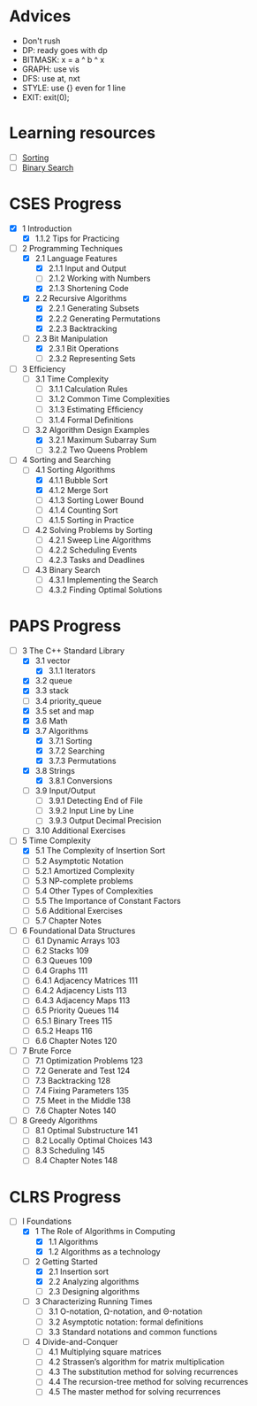 # Advices
- Don't rush
- DP: ready goes with dp
- BITMASK: x = a ^ b ^ x
- GRAPH: use vis
- DFS: use at, nxt
- STYLE: use {} even for 1 line
- EXIT: exit(0);

# Learning resources
- [ ] [Sorting](/resources/sorting.md)
- [ ] [Binary Search](/resources/binary_search.md)

# CSES Progress
- [x] 1 Introduction
  - [x] 1.1.2 Tips for Practicing
- [ ] 2 Programming Techniques
  - [x] 2.1 Language Features
    - [x] 2.1.1 Input and Output
    - [ ] 2.1.2 Working with Numbers
    - [x] 2.1.3 Shortening Code
  - [x] 2.2 Recursive Algorithms
    - [x] 2.2.1 Generating Subsets
    - [x] 2.2.2 Generating Permutations
    - [x] 2.2.3 Backtracking
  - [ ] 2.3 Bit Manipulation
    - [x] 2.3.1 Bit Operations
    - [ ] 2.3.2 Representing Sets
- [ ] 3 Efﬁciency
  - [ ] 3.1 Time Complexity
    - [ ] 3.1.1 Calculation Rules
    - [ ] 3.1.2 Common Time Complexities
    - [ ] 3.1.3 Estimating Efﬁciency
    - [ ] 3.1.4 Formal Deﬁnitions
  - [ ] 3.2 Algorithm Design Examples
    - [x] 3.2.1 Maximum Subarray Sum
    - [ ] 3.2.2 Two Queens Problem
- [ ] 4 Sorting and Searching
  - [ ] 4.1 Sorting Algorithms
    - [x] 4.1.1 Bubble Sort
    - [x] 4.1.2 Merge Sort
    - [ ] 4.1.3 Sorting Lower Bound
    - [ ] 4.1.4 Counting Sort
    - [ ] 4.1.5 Sorting in Practice
  - [ ] 4.2 Solving Problems by Sorting
    - [ ] 4.2.1 Sweep Line Algorithms
    - [ ] 4.2.2 Scheduling Events
    - [ ] 4.2.3 Tasks and Deadlines
  - [ ] 4.3 Binary Search
    - [ ] 4.3.1 Implementing the Search
    - [ ] 4.3.2 Finding Optimal Solutions

# PAPS Progress
- [ ] 3 The C++ Standard Library
  - [x] 3.1 vector
    - [x] 3.1.1 Iterators
  - [x] 3.2 queue
  - [x] 3.3 stack
  - [ ] 3.4 priority_queue
  - [x] 3.5 set and map
  - [x] 3.6 Math
  - [x] 3.7 Algorithms
    - [x] 3.7.1 Sorting
    - [x] 3.7.2 Searching
    - [x] 3.7.3 Permutations
  - [x] 3.8 Strings
    - [x] 3.8.1 Conversions
  - [ ] 3.9 Input/Output
    - [ ] 3.9.1 Detecting End of File
    - [ ] 3.9.2 Input Line by Line
    - [ ] 3.9.3 Output Decimal Precision
  - [ ] 3.10 Additional Exercises

- [ ] 5 Time Complexity
  - [x] 5.1 The Complexity of Insertion Sort
  - [ ] 5.2 Asymptotic Notation
  - [ ] 5.2.1 Amortized Complexity
  - [ ] 5.3 NP-complete problems
  - [ ] 5.4 Other Types of Complexities
  - [ ] 5.5 The Importance of Constant Factors
  - [ ] 5.6 Additional Exercises
  - [ ] 5.7 Chapter Notes

- [ ] 6 Foundational Data Structures
  - [ ] 6.1 Dynamic Arrays 103
  - [ ] 6.2 Stacks 109
  - [ ] 6.3 Queues 109
  - [ ] 6.4 Graphs 111
  - [ ] 6.4.1 Adjacency Matrices 111
  - [ ] 6.4.2 Adjacency Lists 113
  - [ ] 6.4.3 Adjacency Maps 113
  - [ ] 6.5 Priority Queues 114
  - [ ] 6.5.1 Binary Trees 115
  - [ ] 6.5.2 Heaps 116
  - [ ] 6.6 Chapter Notes 120

- [ ] 7 Brute Force
  - [ ] 7.1 Optimization Problems 123
  - [ ] 7.2 Generate and Test 124
  - [ ] 7.3 Backtracking 128
  - [ ] 7.4 Fixing Parameters 135
  - [ ] 7.5 Meet in the Middle 138
  - [ ] 7.6 Chapter Notes 140

- [ ] 8 Greedy Algorithms
  - [ ] 8.1 Optimal Substructure 141
  - [ ] 8.2 Locally Optimal Choices 143
  - [ ] 8.3 Scheduling 145
  - [ ] 8.4 Chapter Notes 148

# CLRS Progress
- [ ] I Foundations
  - [x] 1 The Role of Algorithms in Computing
    - [x] 1.1 Algorithms
    - [x] 1.2 Algorithms as a technology
  - [ ] 2 Getting Started
    - [x] 2.1 Insertion sort
    - [x] 2.2 Analyzing algorithms
    - [ ] 2.3 Designing algorithms
  - [ ] 3 Characterizing Running Times
    - [ ] 3.1 O-notation, Ω-notation, and Θ-notation
    - [ ] 3.2 Asymptotic notation: formal deﬁnitions
    - [ ] 3.3 Standard notations and common functions
  - [ ] 4 Divide-and-Conquer
    - [ ] 4.1 Multiplying square matrices
    - [ ] 4.2 Strassen’s algorithm for matrix multiplication
    - [ ] 4.3 The substitution method for solving recurrences
    - [ ] 4.4 The recursion-tree method for solving recurrences
    - [ ] 4.5 The master method for solving recurrences